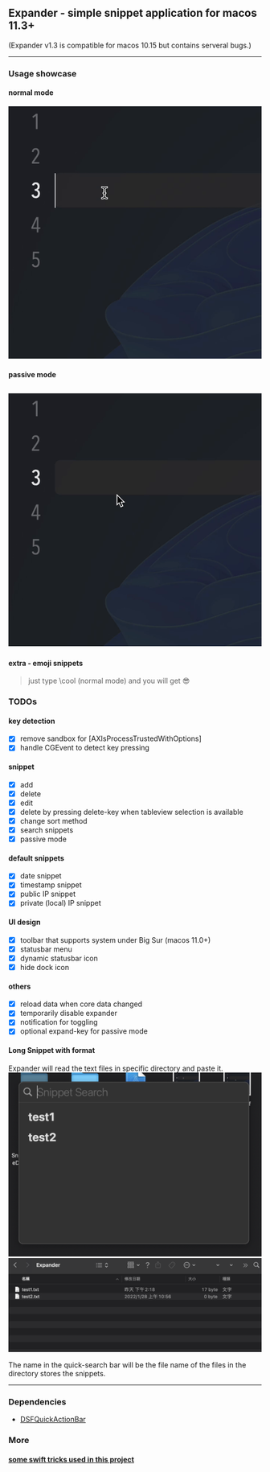 ## Expander - simple snippet application for macos 11.3+

(Expander v1.3 is compatible for macos 10.15 but contains serveral bugs.)

---

### Usage showcase

#### normal mode

![normal mode showcase](./normal.gif)

#### passive mode

## ![passive mode showcase](./passive.gif)

#### extra - emoji snippets
> just type \cool (normal mode) and you will get 😎


### TODOs

#### key detection

- [x] remove sandbox for [AXIsProcessTrustedWithOptions]
- [x] handle CGEvent to detect key pressing

#### snippet

- [x] add
- [x] delete
- [x] edit
- [x] delete by pressing delete-key when tableview selection is available
- [x] change sort method
- [x] search snippets
- [x] passive mode

#### default snippets

- [x] date snippet
- [x] timestamp snippet
- [x] public IP snippet
- [x] private (local) IP snippet

#### UI design

- [x] toolbar that supports system under Big Sur (macos 11.0+)
- [x] statusbar menu
- [x] dynamic statusbar icon
- [x] hide dock icon

#### others

- [x] reload data when core data changed
- [x] temporarily disable expander
- [x] notification for toggling
- [x] optional expand-key for passive mode

#### Long Snippet with format

Expander will read the text files in specific directory and paste it.
![searchbar](./searchbar.png)
![folder](./long-snippet.png)

The name in the quick-search bar will be the file name of the files in
the directory stores the snippets.

---
### Dependencies
- [DSFQuickActionBar](https://github.com/dagronf/DSFQuickActionBar)
### More

#### [some swift tricks used in this project](./swift-tricks.md)
